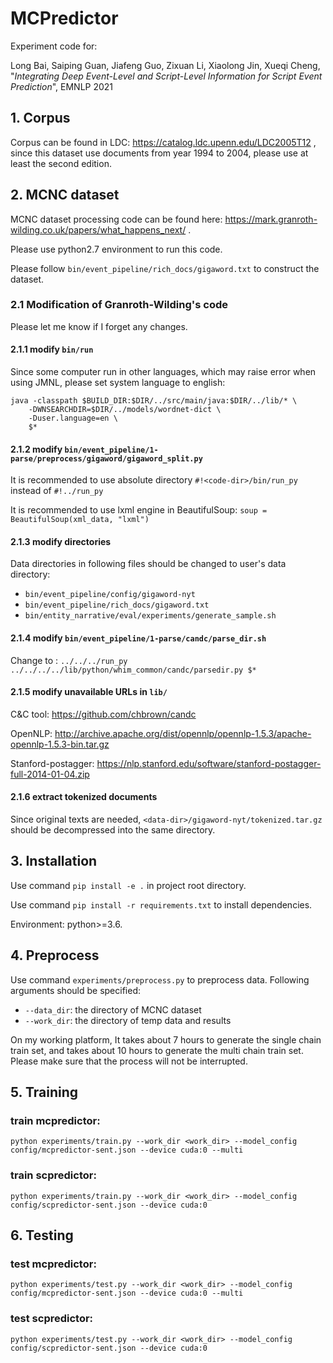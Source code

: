 # MCPredictor
Experiment code for:

Long Bai, Saiping Guan, Jiafeng Guo, Zixuan Li, Xiaolong Jin, Xueqi Cheng,
"*Integrating Deep Event-Level and Script-Level Information for Script Event Prediction*", EMNLP 2021


## 1. Corpus
Corpus can be found in LDC: 
https://catalog.ldc.upenn.edu/LDC2005T12 ,
since this dataset use documents from year 1994 to 2004, please use at least the second edition.

## 2. MCNC dataset
MCNC dataset processing code can be found here: 
https://mark.granroth-wilding.co.uk/papers/what_happens_next/ .

Please use python2.7 environment to run this code.

Please follow ```bin/event_pipeline/rich_docs/gigaword.txt``` to construct the dataset.

### 2.1 Modification of Granroth-Wilding's code
Please let me know if I forget any changes.

#### 2.1.1 modify ```bin/run```
Since some computer run in other languages, which may raise error
when using JMNL, please set system language to english:
```
java -classpath $BUILD_DIR:$DIR/../src/main/java:$DIR/../lib/* \
    -DWNSEARCHDIR=$DIR/../models/wordnet-dict \
    -Duser.language=en \
    $*
```

#### 2.1.2 modify ```bin/event_pipeline/1-parse/preprocess/gigaword/gigaword_split.py```
It is recommended to use absolute directory  ```#!<code-dir>/bin/run_py``` instead of ```#!../run_py```

It is recommended to use lxml engine in BeautifulSoup:
```soup = BeautifulSoup(xml_data, "lxml")```

#### 2.1.3 modify directories
Data directories in following files should be changed to user's data directory:
- ```bin/event_pipeline/config/gigaword-nyt```
- ```bin/event_pipeline/rich_docs/gigaword.txt```
- ```bin/entity_narrative/eval/experiments/generate_sample.sh```

#### 2.1.4 modify ```bin/event_pipeline/1-parse/candc/parse_dir.sh```
Change to :
```../../../run_py ../../../../lib/python/whim_common/candc/parsedir.py $*```

#### 2.1.5 modify unavailable URLs in ```lib/```
C&C tool: https://github.com/chbrown/candc

OpenNLP: http://archive.apache.org/dist/opennlp/opennlp-1.5.3/apache-opennlp-1.5.3-bin.tar.gz

Stanford-postagger: https://nlp.stanford.edu/software/stanford-postagger-full-2014-01-04.zip

#### 2.1.6 extract tokenized documents
Since original texts are needed,
```<data-dir>/gigaword-nyt/tokenized.tar.gz``` should be decompressed 
into the same directory.

## 3. Installation
Use command ```pip install -e .``` in 
project root directory.

Use command ```pip install -r requirements.txt``` to
install dependencies.

Environment: python>=3.6.

## 4. Preprocess
Use command ```experiments/preprocess.py``` to preprocess data.
Following arguments should be specified:
- ```--data_dir```: the directory of MCNC dataset
- ```--work_dir```: the directory of temp data and results

On my working platform, It takes about 7 hours to generate the single chain train set, 
and takes about 10 hours to generate the multi chain train set.
Please make sure that the process will not be interrupted. 

## 5. Training
### train mcpredictor:
```python experiments/train.py --work_dir <work_dir> --model_config config/mcpredictor-sent.json --device cuda:0 --multi```

### train scpredictor:
```python experiments/train.py --work_dir <work_dir> --model_config config/scpredictor-sent.json --device cuda:0```

## 6. Testing
### test mcpredictor:
```python experiments/test.py --work_dir <work_dir> --model_config config/mcpredictor-sent.json --device cuda:0 --multi```

### test scpredictor:
```python experiments/test.py --work_dir <work_dir> --model_config config/scpredictor-sent.json --device cuda:0```
